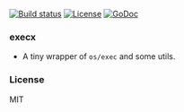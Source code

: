 
[![Build status][travis-img]][travis-url]
[![License][license-img]][license-url]
[![GoDoc][doc-img]][doc-url]

### execx

* A tiny wrapper of `os/exec` and some utils.

### License
MIT

[travis-img]: https://img.shields.io/travis/pkg4go/execx.svg?style=flat-square
[travis-url]: https://travis-ci.org/pkg4go/execx
[license-img]: http://img.shields.io/badge/license-MIT-green.svg?style=flat-square
[license-url]: http://opensource.org/licenses/MIT
[doc-img]: http://img.shields.io/badge/GoDoc-reference-blue.svg?style=flat-square
[doc-url]: http://godoc.org/github.com/pkg4go/execx

